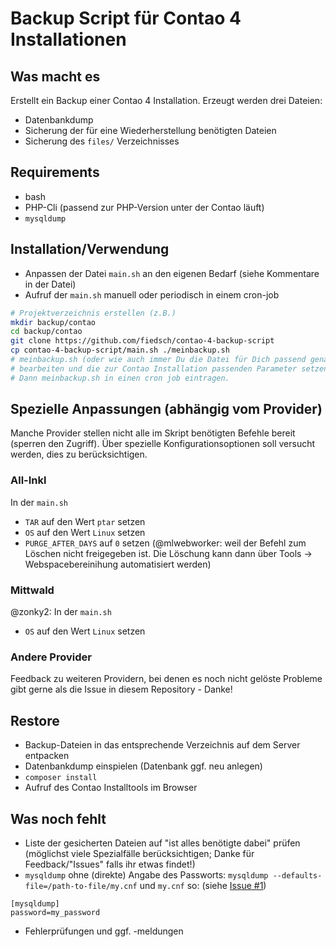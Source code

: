 # Backup Script für Contao 4 Installationen

## Was macht es

Erstellt ein Backup einer Contao 4 Installation. Erzeugt werden drei Dateien:

* Datenbankdump
* Sicherung der für eine Wiederherstellung benötigten Dateien
* Sicherung des `files/` Verzeichnisses

## Requirements

* bash
* PHP-Cli (passend zur PHP-Version unter der Contao läuft)
* `mysqldump`



## Installation/Verwendung

* Anpassen der Datei `main.sh` an den eigenen Bedarf (siehe Kommentare in der Datei)
* Aufruf der `main.sh` manuell oder periodisch in einem cron-job

```bash
# Projektverzeichnis erstellen (z.B.)
mkdir backup/contao
cd backup/contao
git clone https://github.com/fiedsch/contao-4-backup-script
cp contao-4-backup-script/main.sh ./meinbackup.sh
# meinbackup.sh (oder wie auch immer Du die Datei für Dich passend genannt hast)
# bearbeiten und die zur Contao Installation passenden Parameter setzen.
# Dann meinbackup.sh in einen cron job eintragen.
```



## Spezielle Anpassungen (abhängig vom Provider)

Manche Provider stellen nicht alle im Skript benötigten Befehle bereit (sperren den Zugriff).
Über spezielle Konfigurationsoptionen soll versucht werden, dies zu berücksichtigen.


### All-Inkl

In der `main.sh`
* `TAR` auf den Wert `ptar` setzen
* `OS` auf den Wert `Linux` setzen
* `PURGE_AFTER_DAYS` auf `0` setzen (@mlwebworker: weil der Befehl zum Löschen nicht freigegeben ist. Die Löschung kann dann über Tools → Webspacebereinihung automatisiert werden)


### Mittwald

@zonky2: In der `main.sh`
 * `OS` auf den Wert `Linux` setzen


### Andere Provider

Feedback zu weiteren Providern, bei denen es noch nicht gelöste Probleme gibt gerne
als die Issue in diesem Repository - Danke!


## Restore

* Backup-Dateien in das entsprechende Verzeichnis auf dem Server entpacken
* Datenbankdump einspielen (Datenbank ggf. neu anlegen)
* `composer install`
* Aufruf des Contao Installtools im Browser


## Was noch fehlt

* Liste der gesicherten Dateien auf "ist alles benötigte dabei" prüfen (möglichst viele
  Spezialfälle berücksichtigen; Danke für Feedback/"Issues" falls ihr etwas findet!)
* `mysqldump` ohne (direkte) Angabe des Passworts: `mysqldump --defaults-file=/path-to-file/my.cnf`
und `my.cnf` so: (siehe [Issue #1](https://github.com/fiedsch/contao-4-backup-script/issues/1))

 ```
 [mysqldump]
 password=my_password
 ```

* Fehlerprüfungen und ggf. -meldungen

